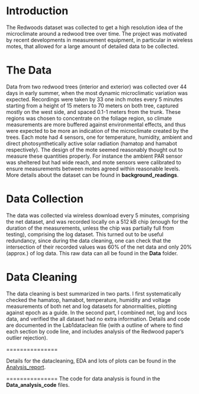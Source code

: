 Introduction
==============

The Redwoods dataset was collected to get a high resolution idea of the microclimate around a redwood tree over time. The
project was motivated by recent developments in measurement equipment, in particular in wireless motes, that allowed for
a large amount of detailed data to be collected.

The Data
==============

Data from two redwood trees (interior and exterior) was collected over 44 days in early summer, when the most dynamic
microclimatic variation was expected. Recordings were taken by 33 one inch motes every 5 minutes starting from a height
of 15 meters to 70 meters on both tree, captured mostly on the west side, and spaced 0.1-1 meters from the trunk. These
regions was chosen to concentrate on the foliage region, so climate measurements are more buffered against environmental
effects, and thus were expected to be more an indication of the microclimate created by the trees.
Each mote had 4 sensors, one for temperature, humidity, ambient and direct photosynthetically active solar radiation (hamatop
and hamabot respectively). The design of the mote seemed reasonably thought out to measure these quantities properly.
For instance the ambient PAR sensor was sheltered but had wide reach, and mote sensors were calibrated to ensure measurements
between motes agreed within reasonable levels. More details about the dataset can be found in **background_readings**.

Data Collection
==============

The data was collected via wireless download every 5 minutes, comprising the net dataset, and was recorded locally on a 512
kB chip (enough for the duration of the measurements, unless the chip was partially full from testing), comprising the log
dataset. This turned out to be useful redundancy, since during the data cleaning, one can check that the intersection of their
recorded values was 60% of the net data and only 20% (approx.) of log data. This raw data can all be found in the **Data** folder. 

Data Cleaning
==============

The data cleaning is best summarized in two parts. I first systematically checked the hamatop, hamabot, temperature,
humidity and voltage measurements of both net and log datasets for abnormalities, plotting against epoch as a guide. In the
second part, I combined net, log and locs data, and verified the all dataset had no extra information. Details and code are
documented in the Lab1dataclean file (with a outline of where to find each section by code line, and includes analysis of the
Redwood paper’s outlier rejection). 

===============

Details for the datacleaning, EDA and lots of plots can be found in the [Analysis_report](Analysis_report.pdf). 

===============
The code for data analysis is found in the **Data_analysis_code** files.  



